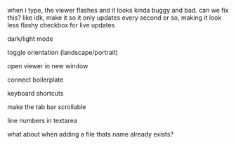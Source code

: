when i type, the viewer flashes and it looks kinda buggy and bad. can we fix this? like idk, make it so it only updates every second or so, making it look less flashy
checkbox for live updates

dark/light mode

toggle orientation (landscape/portrait)

open viewer in new window

connect boilerplate

keyboard shortcuts

make the tab bar scrollable

line numbers in textarea

what about when adding a file thats name already exists?